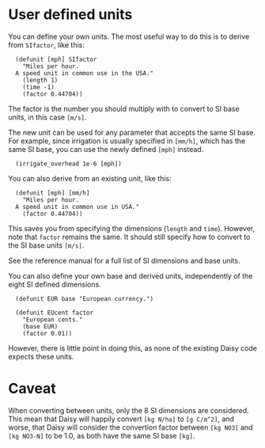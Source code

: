 # User defined units #

You can define your own units.  The most useful way to do this is to derive from `SIfactor`, like this:
```
  (defunit [mph] SIfactor
    "Miles per hour.
  A speed unit in common use in the USA."
    (length 1)
    (time -1)   
    (factor 0.44704))
```
The factor is the number you should multiply with to convert to SI base
units, in this case `[m/s]`.

The new unit can be used for any parameter that accepts the same SI
base.  For example, since irrigation is usually specified in `[mm/h]`,
which has the same SI base, you can use the newly defined `[mph]` instead.
```
  (irrigate_overhead 1e-6 [mph])
```
You can also derive from an existing unit, like this:
```
  (defunit [mph] [mm/h]
    "Miles per hour.
  A speed unit in common use in USA."
    (factor 0.44704))
```
This saves you from specifying the dimensions (`length` and `time`).
However, note that `factor` remains the same.  It should still
specify how to convert to the SI base units `[m/s]`.

See the reference manual for a full list of SI dimensions and base units.

You can also define your own base and derived units, independently of the eight SI
defined dimensions.
```
  (defunit EUR base "European currency.")
  
  (defunit EUcent factor
    "European cents."
    (base EUR)
    (factor 0.01))
```
However, there is little point in doing this, as none of the existing
Daisy code expects these units.

# Caveat #

When converting between units, only the 8 SI dimensions are considered.  This mean that Daisy will happily convert `[kg N/ha]` to `[g C/m^2]`, and worse, that Daisy will consider the convertion factor between `[kg NO3]` and `[kg NO3-N]` to be 1.0, as both have the same SI base `[kg]`.